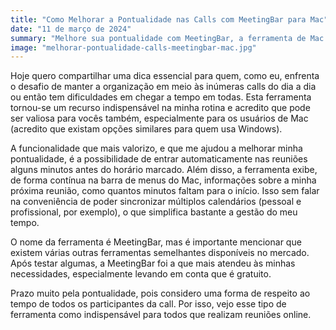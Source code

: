 ```yaml
---
title: "Como Melhorar a Pontualidade nas Calls com MeetingBar para Mac"
date: "11 de março de 2024"
summary: "Melhore sua pontualidade com MeetingBar, a ferramenta de Mac para gerenciamento eficiente de calls. Entrada automática em reuniões e sincronização de calendários para maior produtividade."
image: "melhorar-pontualidade-calls-meetingbar-mac.jpg"
---
```


Hoje quero compartilhar uma dica essencial para quem, como eu, enfrenta o desafio de manter a organização em meio às inúmeras calls do dia a dia ou então tem dificuldades em chegar a tempo em todas. Esta ferramenta tornou-se um recurso indispensável na minha rotina e acredito que pode ser valiosa para vocês também, especialmente para os usuários de Mac (acredito que existam opções similares para quem usa Windows).

A funcionalidade que mais valorizo, e que me ajudou a melhorar minha pontualidade, é a possibilidade de entrar automaticamente nas reuniões alguns minutos antes do horário marcado. Além disso, a ferramenta exibe, de forma contínua na barra de menus do Mac, informações sobre a minha próxima reunião, como quantos minutos faltam para o início. Isso sem falar na conveniência de poder sincronizar múltiplos calendários (pessoal e profissional, por exemplo), o que simplifica bastante a gestão do meu tempo.

O nome da ferramenta é MeetingBar, mas é importante mencionar que existem várias outras ferramentas semelhantes disponíveis no mercado. Após testar algumas, a MeetingBar foi a que mais atendeu às minhas necessidades, especialmente levando em conta que é gratuito.

Prazo muito pela pontualidade, pois considero uma forma de respeito ao tempo de todos os participantes da call. Por isso, vejo esse tipo de ferramenta como indispensável para todos que realizam reuniões online.